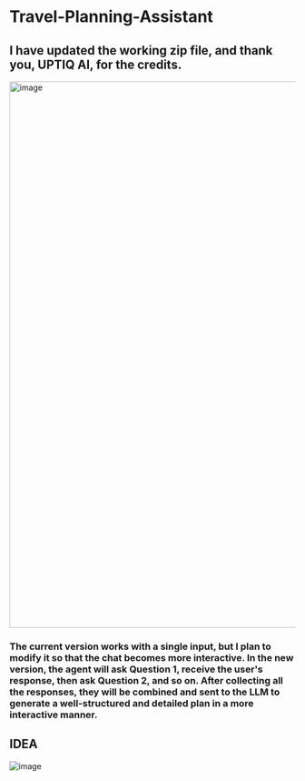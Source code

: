 # Travel-Planning-Assistant

## I have updated the working zip file, and thank you, UPTIQ AI, for the credits. 

<img width="960" alt="image" src="https://github.com/user-attachments/assets/a186bf3e-2b86-42ae-9eba-ef925499fb33" />


### The current version works with a single input, but I plan to modify it so that the chat becomes more interactive. In the new version, the agent will ask Question 1, receive the user's response, then ask Question 2, and so on. After collecting all the responses, they will be combined and sent to the LLM to generate a well-structured and detailed plan in a more interactive manner.


## IDEA 
![image](https://github.com/user-attachments/assets/44decfdb-64a1-472d-8558-47ce2155bd28)
